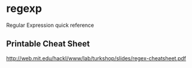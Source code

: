 # regexp
Regular Expression quick reference

## Printable Cheat Sheet
http://web.mit.edu/hackl/www/lab/turkshop/slides/regex-cheatsheet.pdf
